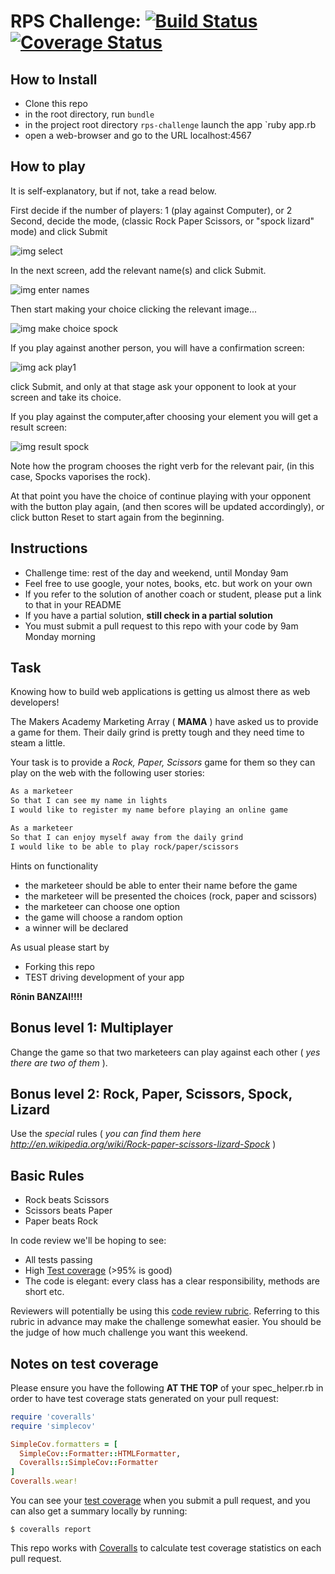 # RPS Challenge: [![Build Status](https://travis-ci.org/makersacademy/rps-challenge.svg?branch=master)](https://travis-ci.org/makersacademy/rps-challenge)[![Coverage Status](https://coveralls.io/repos/github/tigretoncio/rps-challenge/badge.svg?branch=master)](https://coveralls.io/github/tigretoncio/rps-challenge?branch=master)

How to Install
-------
- Clone this repo
- in the root directory, run `bundle`
- in the project root directory `rps-challenge` launch the app `ruby app.rb
- open a web-browser and go to the URL localhost:4567

How to play
-------
It is self-explanatory, but if not, take a read below.

First decide if the number of players: 1 (play against Computer), or 2
Second, decide the mode, (classic Rock Paper Scissors, or "spock lizard" mode) and click Submit

![img select](https://www.dropbox.com/s/2vvgwl2me6tnq5h/2016-05-02%20%2822%29.png?dl=0)

In the next screen, add the relevant name(s) and click Submit.

![img enter names](https://www.dropbox.com/s/529k7vnsykics7y/2016-05-02%20%2823%29.png?dl=0)

Then start making your choice clicking the relevant image...

![img make choice spock](https://www.dropbox.com/s/2vvgwl2me6tnq5h/2016-05-02%20%2822%29.png?dl=0)

If you play against another person, you will have a confirmation screen:

![img ack play1](https://www.dropbox.com/s/115lwej4f73uzm3/2016-05-02%20%2816%29.png?dl=0)

click Submit, and only at that stage ask your opponent to look at your screen and take its choice.

If you play against the computer,after choosing your element you will get a result screen:

![img result spock](https://www.dropbox.com/sh/e1vi85qmj7o71yz/AACO_5EPt-dMJ1IINxG4aj4-a?dl=0)

Note how the program chooses the right verb for the relevant pair, (in this case, Spocks vaporises the rock).

At that point you have the choice of continue playing with your opponent with the button play again, (and then scores will be updated accordingly), or click button Reset to start again from the beginning.






Instructions
-------

* Challenge time: rest of the day and weekend, until Monday 9am
* Feel free to use google, your notes, books, etc. but work on your own
* If you refer to the solution of another coach or student, please put a link to that in your README
* If you have a partial solution, **still check in a partial solution**
* You must submit a pull request to this repo with your code by 9am Monday morning

Task
----

Knowing how to build web applications is getting us almost there as web developers!

The Makers Academy Marketing Array ( **MAMA** ) have asked us to provide a game for them. Their daily grind is pretty tough and they need time to steam a little.

Your task is to provide a _Rock, Paper, Scissors_ game for them so they can play on the web with the following user stories:

```sh
As a marketeer
So that I can see my name in lights
I would like to register my name before playing an online game

As a marketeer
So that I can enjoy myself away from the daily grind
I would like to be able to play rock/paper/scissors
```

Hints on functionality

- the marketeer should be able to enter their name before the game
- the marketeer will be presented the choices (rock, paper and scissors)
- the marketeer can choose one option
- the game will choose a random option
- a winner will be declared


As usual please start by

* Forking this repo
* TEST driving development of your app

**Rōnin BANZAI!!!!**

## Bonus level 1: Multiplayer

Change the game so that two marketeers can play against each other ( _yes there are two of them_ ).

## Bonus level 2: Rock, Paper, Scissors, Spock, Lizard

Use the _special_ rules ( _you can find them here http://en.wikipedia.org/wiki/Rock-paper-scissors-lizard-Spock_ )

## Basic Rules

- Rock beats Scissors
- Scissors beats Paper
- Paper beats Rock

In code review we'll be hoping to see:

* All tests passing
* High [Test coverage](https://github.com/makersacademy/course/blob/master/pills/test_coverage.md) (>95% is good)
* The code is elegant: every class has a clear responsibility, methods are short etc.

Reviewers will potentially be using this [code review rubric](docs/review.md).  Referring to this rubric in advance may make the challenge somewhat easier.  You should be the judge of how much challenge you want this weekend.

Notes on test coverage
----------------------

Please ensure you have the following **AT THE TOP** of your spec_helper.rb in order to have test coverage stats generated
on your pull request:

```ruby
require 'coveralls'
require 'simplecov'

SimpleCov.formatters = [
  SimpleCov::Formatter::HTMLFormatter,
  Coveralls::SimpleCov::Formatter
]
Coveralls.wear!
```

You can see your [test coverage](https://github.com/makersacademy/course/blob/master/pills/test_coverage.md) when you submit a pull request, and you can also get a summary locally by running:

```
$ coveralls report
```

This repo works with [Coveralls](https://coveralls.io/) to calculate test coverage statistics on each pull request.

